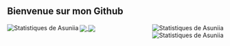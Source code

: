 ## Bienvenue sur mon Github

<img align="left" alt="Statistiques de Asuniia" src="https://github-readme-stats.vercel.app/api/top-langs/?username=Asuniia&show_icons=true&border_radius=10&theme=material-palenight&locale=fr" />
<img align="right" alt="Statistiques de Asuniia" src="https://github-readme-stats.vercel.app/api?username=Asuniia&show_icons=true&border_radius=10&theme=material-palenight&locale=fr" />

<img align="right" alt="Statistiques de Asuniia" src="https://github-readme-stats.vercel.app/api/pin/?username=anuraghazra&repo=github-readme-stats" />

<a href="https://github.com/anuraghazra/github-readme-stats">
  <img align="center" src="https://github-readme-stats.vercel.app/api/pin/?username=anuraghazra&repo=github-readme-stats" />
</a>
<a href="https://github.com/anuraghazra/convoychat">
  <img align="center" src="https://github-readme-stats.vercel.app/api/pin/?username=anuraghazra&repo=convoychat" />
</a>
